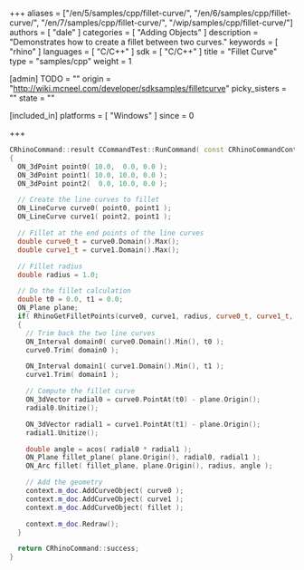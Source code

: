 +++
aliases = ["/en/5/samples/cpp/fillet-curve/", "/en/6/samples/cpp/fillet-curve/", "/en/7/samples/cpp/fillet-curve/", "/wip/samples/cpp/fillet-curve/"]
authors = [ "dale" ]
categories = [ "Adding Objects" ]
description = "Demonstrates how to create a fillet between two curves."
keywords = [ "rhino" ]
languages = [ "C/C++" ]
sdk = [ "C/C++" ]
title = "Fillet Curve"
type = "samples/cpp"
weight = 1

[admin]
TODO = ""
origin = "http://wiki.mcneel.com/developer/sdksamples/filletcurve"
picky_sisters = ""
state = ""

[included_in]
platforms = [ "Windows" ]
since = 0

+++

```cpp
CRhinoCommand::result CCommandTest::RunCommand( const CRhinoCommandContext& context )
{
  ON_3dPoint point0( 10.0,  0.0, 0.0 );
  ON_3dPoint point1( 10.0, 10.0, 0.0 );
  ON_3dPoint point2(  0.0, 10.0, 0.0 );

  // Create the line curves to fillet
  ON_LineCurve curve0( point0, point1 );
  ON_LineCurve curve1( point2, point1 );

  // Fillet at the end points of the line curves
  double curve0_t = curve0.Domain().Max();
  double curve1_t = curve1.Domain().Max();

  // Fillet radius
  double radius = 1.0;

  // Do the fillet calculation
  double t0 = 0.0, t1 = 0.0;
  ON_Plane plane;
  if( RhinoGetFilletPoints(curve0, curve1, radius, curve0_t, curve1_t, t0, t1, plane) )
  {
    // Trim back the two line curves
    ON_Interval domain0( curve0.Domain().Min(), t0 );
    curve0.Trim( domain0 );

    ON_Interval domain1( curve1.Domain().Min(), t1 );
    curve1.Trim( domain1 );

    // Compute the fillet curve
    ON_3dVector radial0 = curve0.PointAt(t0) - plane.Origin();
    radial0.Unitize();

    ON_3dVector radial1 = curve1.PointAt(t1) - plane.Origin();
    radial1.Unitize();

    double angle = acos( radial0 * radial1 );
    ON_Plane fillet_plane( plane.Origin(), radial0, radial1 );
    ON_Arc fillet( fillet_plane, plane.Origin(), radius, angle );

    // Add the geometry
    context.m_doc.AddCurveObject( curve0 );
    context.m_doc.AddCurveObject( curve1 );
    context.m_doc.AddCurveObject( fillet );

    context.m_doc.Redraw();
  }

  return CRhinoCommand::success;
}
```
